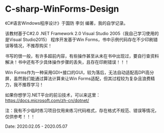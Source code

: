 # C-sharp-WinForms-Design
《C#语言Windows程序设计》于国防 李剑 编著，我的自学记录。

该教材基于C#2.0  .NET Framework 2.0  Visual Studio 2005（我自己学习使用的是Visual Studio2015）
程序开发基于Win Forms，书中示例代码存在不少印刷错误等情况，不推荐购买！

书写的很一般，有许多超前内容，有些操作甚至从未在书中出现过，要自行查资料解决！书中还有不少具体操作步骤的丢失，且存在印刷错误！！！

Win Forms作为一种采用GDI+接口的GUI，较为落后，无法自动适配高DPI高分屏，虽然我们能通过算法计算来让Win Forms适配，但其过程较为复杂且浪费精力，我不推荐学习！

如果你想学习.NET平台的前沿技术，可以来这里：
https://docs.microsoft.com/zh-cn/dotnet/

注：我有不少临时练习项目仅用来练习代码格式，存在格式不规范、错误等情况，仅供参考！！！

Date: 2020.02.05 - 2020.05.07
